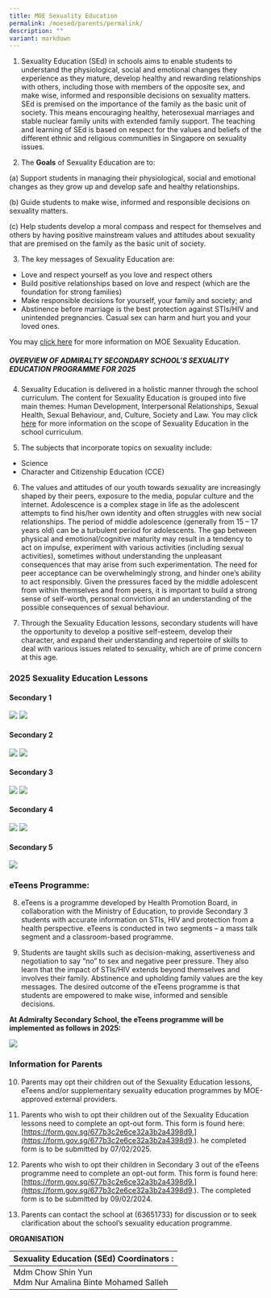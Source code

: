 ```yaml
---
title: MOE Sexuality Education
permalink: /moesed/parents/permalink/
description: ""
variant: markdown
---
```

1.  Sexuality Education (SEd) in schools aims to enable students to understand the physiological, social and emotional changes they experience as they mature, develop healthy and rewarding relationships with others, including those with members of the opposite sex, and make wise, informed and responsible decisions on sexuality matters. SEd is premised on the importance of the family as the basic unit of society. This means encouraging healthy, heterosexual marriages and stable nuclear family units with extended family support. The teaching and learning of SEd is based on respect for the values and beliefs of the different ethnic and religious communities in Singapore on sexuality issues.

1. The **Goals** of Sexuality Education are to:

(a)	Support students in managing their physiological, social and emotional changes as they grow up and develop safe and healthy relationships. 

(b)	Guide students to make wise, informed and responsible decisions on sexuality matters. 

(c)	Help students develop a moral compass and respect for themselves and others by having positive mainstream values and attitudes about sexuality that are premised on the family as the basic unit of society. 


3. The key messages of Sexuality Education are:
* Love and respect yourself as you love and respect others
* Build positive relationships based on love and respect (which are the foundation for strong families)
* Make responsible decisions for yourself, your family and society; and 
* Abstinence before marriage is the best protection against STIs/HIV and unintended pregnancies. Casual sex can harm and hurt you and your loved ones.

You may&nbsp;[click here](https://www.moe.gov.sg/programmes/sexuality-education)&nbsp;for more information on MOE Sexuality Education.

##### OVERVIEW OF ADMIRALTY SECONDARY SCHOOL’S SEXUALITY EDUCATION PROGRAMME FOR 2025

4. Sexuality Education is delivered in a holistic manner through the school curriculum. The content for Sexuality Education is grouped into five main themes: Human Development, Interpersonal Relationships, Sexual Health, Sexual Behaviour, and, Culture, Society and Law. You may click [here](https://go.gov.sg/moe-sexuality-education) for more information on the scope of Sexuality Education in the school curriculum.

5. The subjects that incorporate topics on sexuality include:
* Science
* Character and Citizenship Education (CCE)

6. The values and attitudes of our youth towards sexuality are increasingly shaped by their peers, exposure to the media, popular culture and the internet. Adolescence is a complex stage in life as the adolescent attempts to find his/her own identity and often struggles with new social relationships. The period of middle adolescence (generally from 15 – 17 years old) can be a turbulent period for adolescents. The gap between physical and emotional/cognitive maturity may result in a tendency to act on impulse, experiment with various activities (including sexual activities), sometimes without understanding the unpleasant consequences that may arise from such experimentation. The need for peer acceptance can be overwhelmingly strong, and hinder one’s ability to act responsibly. Given the pressures faced by the middle adolescent from within themselves and from peers, it is important to build a strong sense of self-worth, personal conviction and an understanding of the possible consequences of sexual behaviour.

7. Through the Sexuality Education lessons, secondary students will have the opportunity to develop a positive self-esteem, develop their character, and expand their understanding and repertoire of skills to deal with various issues related to sexuality, which are of prime concern at this age.

### 2025 Sexuality Education Lessons


#### Secondary 1

![](/images/2024_Sec1_SEd.png)
![](/images/2025_S1_SEd1.png)
#### Secondary 2

![](/images/2025_S2_Sed.png)
![](/images/2025_S2_Sed1.png)
#### Secondary 3

![](/images/2025_S3_Sed.png)
![](/images/2025_S3_Sed1.png)
#### Secondary 4

![](/images/2024_S4_Sed.png)
![](/images/2025_S4_Sed1.png)

#### Secondary 5

![](/images/2025_S5_Sed.png)

### eTeens Programme:

8. eTeens is a programme developed by Health Promotion Board, in collaboration with the Ministry of Education, to provide Secondary 3 students with accurate information on STIs, HIV and protection from a health perspective. eTeens is conducted in two segments – a mass talk segment and a classroom-based programme.

9. Students are taught skills such as decision-making, assertiveness and negotiation to say “no” to sex and negative peer pressure. They also learn that the impact of STIs/HIV extends beyond themselves and involves their family. Abstinence and upholding family values are the key messages. The desired outcome of the eTeens programme is that students are empowered to make wise, informed and sensible decisions.

**At Admiralty Secondary School, the eTeens programme will be implemented as follows in 2025:**

![](/images/2025eteens.png)

### Information for Parents
10. Parents may opt their children out of the Sexuality Education lessons, eTeens and/or supplementary sexuality education programmes by MOE-approved external providers.

11. Parents who wish to opt their children out of the Sexuality Education lessons need to complete an opt-out form. This form is found here:[https://form.gov.sg/677b3c2e6ce32a3b2a4398d9.](https://form.gov.sg/677b3c2e6ce32a3b2a4398d9.). he completed form is to be submitted by 07/02/2025.

12. Parents who wish to opt their children in Secondary 3 out of the eTeens programme need to complete an opt-out form. This form is found here:[https://form.gov.sg/677b3c2e6ce32a3b2a4398d9.](https://form.gov.sg/677b3c2e6ce32a3b2a4398d9.). The completed form is to be submitted by 09/02/2024.

13. Parents can contact the school at (63651733) for discussion or to seek clarification about the school’s sexuality education programme.

**ORGANISATION**

| Sexuality Education (SEd) Coordinators :  |
| -------- |
| Mdm Chow Shin Yun<br>Mdm Nur Amalina Binte Mohamed Salleh|